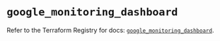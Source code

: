 # `google_monitoring_dashboard`

Refer to the Terraform Registry for docs: [`google_monitoring_dashboard`](https://registry.terraform.io/providers/hashicorp/google-beta/5.19.0/docs/resources/google_monitoring_dashboard).

